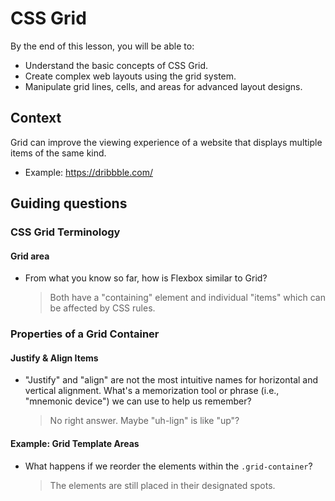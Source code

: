 # CSS Grid

By the end of this lesson, you will be able to:

- Understand the basic concepts of CSS Grid.
- Create complex web layouts using the grid system.
- Manipulate grid lines, cells, and areas for advanced layout designs.

## Context

Grid can improve the viewing experience of a website that displays multiple items of the same kind.

- Example: https://dribbble.com/

## Guiding questions

### CSS Grid Terminology

#### Grid area

- From what you know so far, how is Flexbox similar to Grid?

  > Both have a "containing" element and individual "items" which can be affected by CSS rules.

### Properties of a Grid Container

#### Justify & Align Items

- "Justify" and "align" are not the most intuitive names for horizontal and vertical alignment. What's a memorization tool or phrase (i.e., "mnemonic device") we can use to help us remember?

  > No right answer. Maybe "uh-lign" is like "up"?

#### Example: Grid Template Areas

- What happens if we reorder the elements within the `.grid-container`?

  > The elements are still placed in their designated spots.
